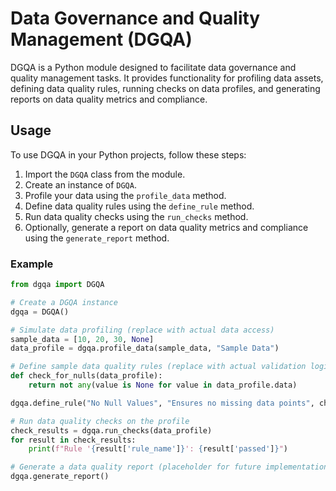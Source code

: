 # Data Governance and Quality Management (DGQA)

DGQA is a Python module designed to facilitate data governance and quality management tasks. It provides functionality for profiling data assets, defining data quality rules, running checks on data profiles, and generating reports on data quality metrics and compliance.

## Usage

To use DGQA in your Python projects, follow these steps:

1. Import the `DGQA` class from the module.
2. Create an instance of `DGQA`.
3. Profile your data using the `profile_data` method.
4. Define data quality rules using the `define_rule` method.
5. Run data quality checks using the `run_checks` method.
6. Optionally, generate a report on data quality metrics and compliance using the `generate_report` method.

### Example

```python
from dgqa import DGQA

# Create a DGQA instance
dgqa = DGQA()

# Simulate data profiling (replace with actual data access)
sample_data = [10, 20, 30, None]
data_profile = dgqa.profile_data(sample_data, "Sample Data")

# Define sample data quality rules (replace with actual validation logic)
def check_for_nulls(data_profile):
    return not any(value is None for value in data_profile.data)

dgqa.define_rule("No Null Values", "Ensures no missing data points", check_for_nulls)

# Run data quality checks on the profile
check_results = dgqa.run_checks(data_profile)
for result in check_results:
    print(f"Rule '{result['rule_name']}': {result['passed']}")

# Generate a data quality report (placeholder for future implementation)
dgqa.generate_report()
